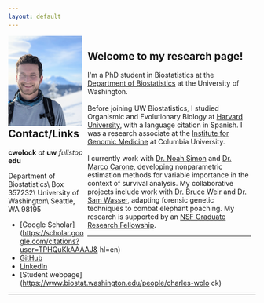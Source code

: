 ```yaml
---
layout: default
---
```


<style>
    .first-column {
    width: 30%;
    padding: 0 10px 0 0;
    float: left;
}

.second-column {
    width: 66%;
    padding: 0 10px 0 0;
    float: right;
}
    @media only screen and (max-width: 800px) {

   .first-column {
        width: 100%;
        padding-bottom: 10px;
        float: none;
    }

    .second-column {
        width: 100%;
        padding-bottom: 10px;
        float: none;
    }
    
}
</style>

<div class="row">
        <div class="first-column">
            <img src="prof_pic.jpg" style="width:250px">
        </div>
        <div class="second-column">
            <h2>Welcome to my research page!</h2>
            <p>I'm a PhD student in Biostatistics at the <a href = "http://biostat.washington.edu">Department of Biostatistics</a> at the University of Washington. 
            <br/>
            <br/>
            Before joining UW Biostatistics, I studied Organismic and Evolutionary Biology at <a href = "http://oeb.harvard.edu/">Harvard University</a>, with a language citation in Spanish. 
            I was a research associate at the <a href = "http://igm.columbia.edu">Institute for Genomic Medicine</a> at Columbia University.
            <br/>
            <br/>
            I currently work with <a href = "https://faculty.washington.edu/nrsimon/">Dr. Noah Simon</a> and <a href = "http://faculty.washington.edu/mcarone/about.html">Dr. Marco Carone</a>, 
            developing nonparametric estimation methods for variable importance in the context of survival analysis. My collaborative projects include work with 
            <a href = "https://www.biostat.washington.edu/people/bruce-weir">Dr. Bruce Weir</a> and <a href = "https://www.biology.washington.edu/people/profile/samuel-k-wasser">Dr. Sam Wasser</a>, 
            adapting forensic genetic techniques to combat elephant poaching. My research is supported by an <a href = "https://www.nsfgrfp.org/">NSF Graduate Research Fellowship</a>. 
            <hr>
            </p> 
        </div>
</div>

<!---
<div class="row">
    <center><p class = "lead" style="clear:both;">

    cwolock[at]uw[dot]edu

    &nbsp;&nbsp;&nbsp;&nbsp;

    <a href = "https://scholar.google.com/citations?user=TPHQuKkAAAAJ&hl=en">Google Scholar</a>
    
    &nbsp;&nbsp;&nbsp;&nbsp;

    <a href = "https://github.com/cwolock">GitHub</a>
    
    &nbsp;&nbsp;&nbsp;&nbsp;

    <a href = "https://www.biostat.washington.edu/people/charles-wolock">Student webpage</a>

    </p></center>
</div>
-->


<!---
<img class="profile-picture" src="prof_pic.jpg">
--->

## Contact/Links

**cwolock** *at* **uw** *fullstop* **edu**

Department of Biostatistics\\
Box 357232\\
University of Washington\\
Seattle, WA 98195

* [Google Scholar](https://scholar.google.com/citations?user=TPHQuKkAAAAJ&
hl=en)
* [GitHub](https://github.com/cwolock)
* [LinkedIn](https://www.linkedin.com/in/charles-wolock-918974121/)
* [Student webpage](https://www.biostat.washington.edu/people/charles-wolo
ck)

---

<!---

Welcome to my research page! I'm a PhD student in Biostatistics at the [University of Washington](http://biostat.washington.edu/).

Before joining UW Biostatistics, I studied Organismic and Evolutionary Biology at [Harvard University](http://oeb.harvard.edu/), with a language citation in Spanish. I was a research associate at the [Institute for Genomic Medicine](http://igm.columbia.edu) at Columbia University.

I currently work with [Dr. Noah Simon](https://faculty.washington.edu/nrsimon/) and [Dr. Marco Carone](http://faculty.washington.edu/mcarone/about.html), developing nonparametric estimation methods for variable importance in the context of survival analysis. My collaborative projects include work with [Dr. Bruce Weir](https://www.biostat.washington.edu/people/bruce-weir) and [Dr. Sam Wasser](https://www.biology.washington.edu/people/profile/samuel-k-wasser), adapting forensic genetic techniques to combat elephant poaching. My research is supported by an [NSF Graduate Research Fellowship](https://www.nsfgrfp.org/).
-->

